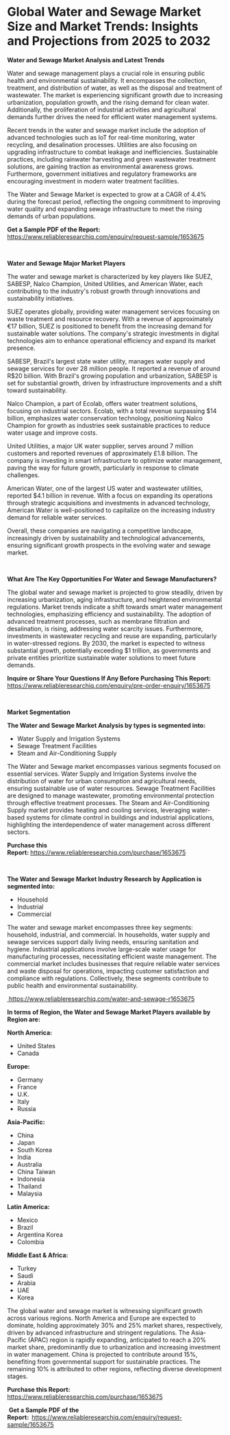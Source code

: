 <p><h1>Global Water and Sewage Market Size and Market Trends: Insights and Projections from 2025 to 2032</h1></p><p><strong>Water and Sewage Market Analysis and Latest Trends</strong></p>
<p><p>Water and sewage management plays a crucial role in ensuring public health and environmental sustainability. It encompasses the collection, treatment, and distribution of water, as well as the disposal and treatment of wastewater. The market is experiencing significant growth due to increasing urbanization, population growth, and the rising demand for clean water. Additionally, the proliferation of industrial activities and agricultural demands further drives the need for efficient water management systems.</p><p>Recent trends in the water and sewage market include the adoption of advanced technologies such as IoT for real-time monitoring, water recycling, and desalination processes. Utilities are also focusing on upgrading infrastructure to combat leakage and inefficiencies. Sustainable practices, including rainwater harvesting and green wastewater treatment solutions, are gaining traction as environmental awareness grows. Furthermore, government initiatives and regulatory frameworks are encouraging investment in modern water treatment facilities.</p><p>The Water and Sewage Market is expected to grow at a CAGR of 4.4% during the forecast period, reflecting the ongoing commitment to improving water quality and expanding sewage infrastructure to meet the rising demands of urban populations.</p></p>
<p><strong>Get a Sample PDF of the Report:&nbsp;</strong> <a href="https://www.reliableresearchiq.com/enquiry/request-sample/1653675?utm_campaign=1837&utm_medium=2&utm_source=Github&utm_content=ia&utm_term=16042025&utm_id=water-and-sewage">https://www.reliableresearchiq.com/enquiry/request-sample/1653675</a></p>
<p>&nbsp;</p>
<p><strong>Water and Sewage Major Market Players</strong></p>
<p><p>The water and sewage market is characterized by key players like SUEZ, SABESP, Nalco Champion, United Utilities, and American Water, each contributing to the industry's robust growth through innovations and sustainability initiatives.</p><p>SUEZ operates globally, providing water management services focusing on waste treatment and resource recovery. With a revenue of approximately €17 billion, SUEZ is positioned to benefit from the increasing demand for sustainable water solutions. The company's strategic investments in digital technologies aim to enhance operational efficiency and expand its market presence.</p><p>SABESP, Brazil's largest state water utility, manages water supply and sewage services for over 28 million people. It reported a revenue of around R$20 billion. With Brazil's growing population and urbanization, SABESP is set for substantial growth, driven by infrastructure improvements and a shift toward sustainability.</p><p>Nalco Champion, a part of Ecolab, offers water treatment solutions, focusing on industrial sectors. Ecolab, with a total revenue surpassing $14 billion, emphasizes water conservation technology, positioning Nalco Champion for growth as industries seek sustainable practices to reduce water usage and improve costs.</p><p>United Utilities, a major UK water supplier, serves around 7 million customers and reported revenues of approximately £1.8 billion. The company is investing in smart infrastructure to optimize water management, paving the way for future growth, particularly in response to climate challenges.</p><p>American Water, one of the largest US water and wastewater utilities, reported $4.1 billion in revenue. With a focus on expanding its operations through strategic acquisitions and investments in advanced technology, American Water is well-positioned to capitalize on the increasing industry demand for reliable water services.</p><p>Overall, these companies are navigating a competitive landscape, increasingly driven by sustainability and technological advancements, ensuring significant growth prospects in the evolving water and sewage market.</p></p>
<p>&nbsp;</p>
<p><strong>What Are The Key Opportunities For Water and Sewage Manufacturers?</strong></p>
<p><p>The global water and sewage market is projected to grow steadily, driven by increasing urbanization, aging infrastructure, and heightened environmental regulations. Market trends indicate a shift towards smart water management technologies, emphasizing efficiency and sustainability. The adoption of advanced treatment processes, such as membrane filtration and desalination, is rising, addressing water scarcity issues. Furthermore, investments in wastewater recycling and reuse are expanding, particularly in water-stressed regions. By 2030, the market is expected to witness substantial growth, potentially exceeding $1 trillion, as governments and private entities prioritize sustainable water solutions to meet future demands.</p></p>
<p><strong>Inquire or Share Your Questions If Any Before Purchasing This Report:</strong> <a href="https://www.reliableresearchiq.com/enquiry/pre-order-enquiry/1653675?utm_campaign=1837&utm_medium=2&utm_source=Github&utm_content=ia&utm_term=16042025&utm_id=water-and-sewage">https://www.reliableresearchiq.com/enquiry/pre-order-enquiry/1653675</a></p>
<p>&nbsp;</p>
<p><strong>Market Segmentation</strong></p>
<p><strong>The Water and Sewage Market Analysis by types is segmented into:</strong></p>
<p><ul><li>Water Supply and Irrigation Systems</li><li>Sewage Treatment Facilities</li><li>Steam and Air-Conditioning Supply</li></ul></p>
<p><p>The Water and Sewage market encompasses various segments focused on essential services. Water Supply and Irrigation Systems involve the distribution of water for urban consumption and agricultural needs, ensuring sustainable use of water resources. Sewage Treatment Facilities are designed to manage wastewater, promoting environmental protection through effective treatment processes. The Steam and Air-Conditioning Supply market provides heating and cooling services, leveraging water-based systems for climate control in buildings and industrial applications, highlighting the interdependence of water management across different sectors.</p></p>
<p><strong>Purchase this Report:&nbsp;</strong><a href="https://www.reliableresearchiq.com/purchase/1653675?utm_campaign=1837&utm_medium=2&utm_source=Github&utm_content=ia&utm_term=16042025&utm_id=water-and-sewage">https://www.reliableresearchiq.com/purchase/1653675</a></p>
<p>&nbsp;</p>
<p><strong>The Water and Sewage Market Industry Research by Application is segmented into:</strong></p>
<p><ul><li>Household</li><li>Industrial</li><li>Commercial</li></ul></p>
<p><p>The water and sewage market encompasses three key segments: household, industrial, and commercial. In households, water supply and sewage services support daily living needs, ensuring sanitation and hygiene. Industrial applications involve large-scale water usage for manufacturing processes, necessitating efficient waste management. The commercial market includes businesses that require reliable water services and waste disposal for operations, impacting customer satisfaction and compliance with regulations. Collectively, these segments contribute to public health and environmental sustainability.</p></p>
<p><a href="https://www.reliableresearchiq.com/water-and-sewage-r1653675?utm_campaign=1837&utm_medium=2&utm_source=Github&utm_content=ia&utm_term=16042025&utm_id=water-and-sewage">&nbsp;https://www.reliableresearchiq.com/water-and-sewage-r1653675</a></p>
<p><strong>In terms of Region, the Water and Sewage Market Players available by Region are:</strong></p>
<p>
    <p> <strong> North America: </strong>
        <ul>
            <li>United States</li>
            <li>Canada</li>
        </ul>
        </p> 
    <p> <strong> Europe: </strong>
        <ul>
            <li>Germany</li>
            <li>France</li>
            <li>U.K.</li>
            <li>Italy</li>
            <li>Russia</li>
        </ul>
        </p> 
    <p> <strong> Asia-Pacific: </strong>
        <ul>
            <li>China</li>
            <li>Japan</li>
            <li>South Korea</li>
            <li>India</li>
            <li>Australia</li>
            <li>China Taiwan</li>
            <li>Indonesia</li>
            <li>Thailand</li>
            <li>Malaysia</li>
        </ul>
        </p> 
    <p> <strong> Latin America: </strong>
        <ul>
            <li>Mexico</li>
            <li>Brazil</li>
            <li>Argentina Korea</li>
            <li>Colombia</li>
        </ul>
        </p> 
    <p> <strong> Middle East & Africa: </strong>
        <ul>
            <li>Turkey</li>
            <li>Saudi</li>
            <li>Arabia</li>
            <li>UAE</li>
            <li>Korea</li>
        </ul>
    </p>
    </p>
<p><p>The global water and sewage market is witnessing significant growth across various regions. North America and Europe are expected to dominate, holding approximately 30% and 25% market shares, respectively, driven by advanced infrastructure and stringent regulations. The Asia-Pacific (APAC) region is rapidly expanding, anticipated to reach a 20% market share, predominantly due to urbanization and increasing investment in water management. China is projected to contribute around 15%, benefiting from governmental support for sustainable practices. The remaining 10% is attributed to other regions, reflecting diverse development stages.</p></p>
<p><strong>Purchase this Report: </strong><a href="https://www.reliableresearchiq.com/purchase/1653675?utm_campaign=1837&utm_medium=2&utm_source=Github&utm_content=ia&utm_term=16042025&utm_id=water-and-sewage">https://www.reliableresearchiq.com/purchase/1653675</a></p>
<p>&nbsp;<strong>Get a Sample PDF of the Report:&nbsp;&nbsp;</strong><a href="https://www.reliableresearchiq.com/enquiry/request-sample/1653675?utm_campaign=1837&utm_medium=2&utm_source=Github&utm_content=ia&utm_term=16042025&utm_id=water-and-sewage">https://www.reliableresearchiq.com/enquiry/request-sample/1653675</a></p>
<p><strong></strong></p>
<p><p></p><p></p><p></p></p>